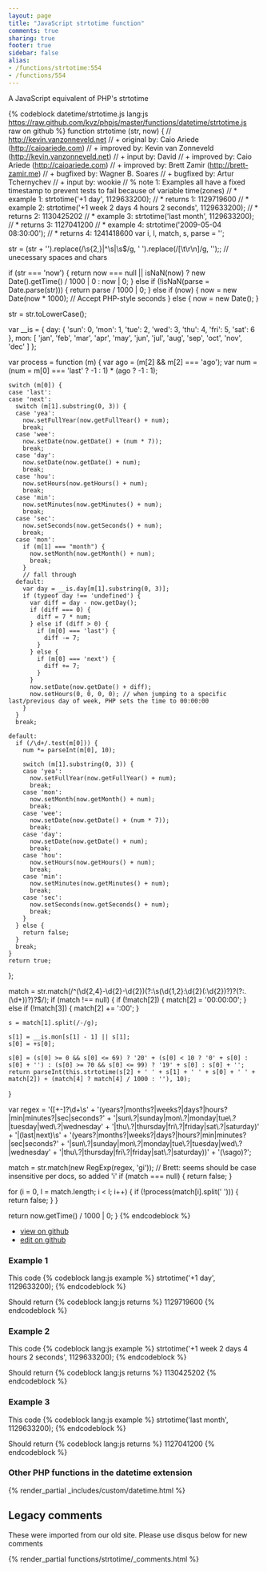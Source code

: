```yaml
---
layout: page
title: "JavaScript strtotime function"
comments: true
sharing: true
footer: true
sidebar: false
alias:
- /functions/strtotime:554
- /functions/554
---
```

<!-- Generated by Rakefile:build -->
A JavaScript equivalent of PHP's strtotime

{% codeblock datetime/strtotime.js lang:js https://raw.github.com/kvz/phpjs/master/functions/datetime/strtotime.js raw on github %}
function strtotime (str, now) {
  // http://kevin.vanzonneveld.net
  // +   original by: Caio Ariede (http://caioariede.com)
  // +   improved by: Kevin van Zonneveld (http://kevin.vanzonneveld.net)
  // +      input by: David
  // +   improved by: Caio Ariede (http://caioariede.com)
  // +   improved by: Brett Zamir (http://brett-zamir.me)
  // +   bugfixed by: Wagner B. Soares
  // +   bugfixed by: Artur Tchernychev
  // +   input by: wookie
  // %        note 1: Examples all have a fixed timestamp to prevent tests to fail because of variable time(zones)
  // *     example 1: strtotime('+1 day', 1129633200);
  // *     returns 1: 1129719600
  // *     example 2: strtotime('+1 week 2 days 4 hours 2 seconds', 1129633200);
  // *     returns 2: 1130425202
  // *     example 3: strtotime('last month', 1129633200);
  // *     returns 3: 1127041200
  // *     example 4: strtotime('2009-05-04 08:30:00');
  // *     returns 4: 1241418600
  var i, l, match, s, parse = '';

  str = (str + '').replace(/\s{2,}|^\s|\s$/g, ' ').replace(/[\t\r\n]/g, '');; // unecessary spaces and chars

  if (str === 'now') {
    return now === null || isNaN(now) ? new Date().getTime() / 1000 | 0 : now | 0;
  } else if (!isNaN(parse = Date.parse(str))) {
    return parse / 1000 | 0;
  } else if (now) {
    now = new Date(now * 1000); // Accept PHP-style seconds
  } else {
    now = new Date();
  }

  str = str.toLowerCase();

  var __is = {
    day: {
      'sun': 0,
      'mon': 1,
      'tue': 2,
      'wed': 3,
      'thu': 4,
      'fri': 5,
      'sat': 6
    },
    mon: [
      'jan',
      'feb',
      'mar',
      'apr',
      'may',
      'jun',
      'jul',
      'aug',
      'sep',
      'oct',
      'nov',
      'dec'
    ]
  };

  var process = function (m) {
    var ago = (m[2] && m[2] === 'ago');
    var num = (num = m[0] === 'last' ? -1 : 1) * (ago ? -1 : 1);

    switch (m[0]) {
    case 'last':
    case 'next':
      switch (m[1].substring(0, 3)) {
      case 'yea':
        now.setFullYear(now.getFullYear() + num);
        break;
      case 'wee':
        now.setDate(now.getDate() + (num * 7));
        break;
      case 'day':
        now.setDate(now.getDate() + num);
        break;
      case 'hou':
        now.setHours(now.getHours() + num);
        break;
      case 'min':
        now.setMinutes(now.getMinutes() + num);
        break;
      case 'sec':
        now.setSeconds(now.getSeconds() + num);
        break;
      case 'mon':
        if (m[1] === "month") {
          now.setMonth(now.getMonth() + num);
          break;
        }
        // fall through
      default:
        var day = __is.day[m[1].substring(0, 3)];
        if (typeof day !== 'undefined') {
          var diff = day - now.getDay();
          if (diff === 0) {
            diff = 7 * num;
          } else if (diff > 0) {
            if (m[0] === 'last') {
              diff -= 7;
            }
          } else {
            if (m[0] === 'next') {
              diff += 7;
            }
          }
          now.setDate(now.getDate() + diff);
          now.setHours(0, 0, 0, 0); // when jumping to a specific last/previous day of week, PHP sets the time to 00:00:00
        }
      }
      break;

    default:
      if (/\d+/.test(m[0])) {
        num *= parseInt(m[0], 10);

        switch (m[1].substring(0, 3)) {
        case 'yea':
          now.setFullYear(now.getFullYear() + num);
          break;
        case 'mon':
          now.setMonth(now.getMonth() + num);
          break;
        case 'wee':
          now.setDate(now.getDate() + (num * 7));
          break;
        case 'day':
          now.setDate(now.getDate() + num);
          break;
        case 'hou':
          now.setHours(now.getHours() + num);
          break;
        case 'min':
          now.setMinutes(now.getMinutes() + num);
          break;
        case 'sec':
          now.setSeconds(now.getSeconds() + num);
          break;
        }
      } else {
        return false;
      }
      break;
    }
    return true;
  };

  match = str.match(/^(\d{2,4}-\d{2}-\d{2})(?:\s(\d{1,2}:\d{2}(:\d{2})?)?(?:\.(\d+))?)?$/);
  if (match !== null) {
    if (!match[2]) {
      match[2] = '00:00:00';
    } else if (!match[3]) {
      match[2] += ':00';
    }

    s = match[1].split(/-/g);

    s[1] = __is.mon[s[1] - 1] || s[1];
    s[0] = +s[0];

    s[0] = (s[0] >= 0 && s[0] <= 69) ? '20' + (s[0] < 10 ? '0' + s[0] : s[0] + '') : (s[0] >= 70 && s[0] <= 99) ? '19' + s[0] : s[0] + '';
    return parseInt(this.strtotime(s[2] + ' ' + s[1] + ' ' + s[0] + ' ' + match[2]) + (match[4] ? match[4] / 1000 : ''), 10);
  }

  var regex = '([+-]?\\d+\\s' + '(years?|months?|weeks?|days?|hours?|min|minutes?|sec|seconds?' + '|sun\\.?|sunday|mon\\.?|monday|tue\\.?|tuesday|wed\\.?|wednesday' + '|thu\\.?|thursday|fri\\.?|friday|sat\\.?|saturday)' + '|(last|next)\\s' + '(years?|months?|weeks?|days?|hours?|min|minutes?|sec|seconds?' + '|sun\\.?|sunday|mon\\.?|monday|tue\\.?|tuesday|wed\\.?|wednesday' + '|thu\\.?|thursday|fri\\.?|friday|sat\\.?|saturday))' + '(\\sago)?';

  match = str.match(new RegExp(regex, 'gi')); // Brett: seems should be case insensitive per docs, so added 'i'
  if (match === null) {
    return false;
  }

  for (i = 0, l = match.length; i < l; i++) {
    if (!process(match[i].split(' '))) {
      return false;
    }
  }

  return now.getTime() / 1000 | 0;
}
{% endcodeblock %}

 - [view on github](https://github.com/kvz/phpjs/blob/master/functions/datetime/strtotime.js)
 - [edit on github](https://github.com/kvz/phpjs/edit/master/functions/datetime/strtotime.js)

### Example 1
This code
{% codeblock lang:js example %}
strtotime('+1 day', 1129633200);
{% endcodeblock %}

Should return
{% codeblock lang:js returns %}
1129719600
{% endcodeblock %}

### Example 2
This code
{% codeblock lang:js example %}
strtotime('+1 week 2 days 4 hours 2 seconds', 1129633200);
{% endcodeblock %}

Should return
{% codeblock lang:js returns %}
1130425202
{% endcodeblock %}

### Example 3
This code
{% codeblock lang:js example %}
strtotime('last month', 1129633200);
{% endcodeblock %}

Should return
{% codeblock lang:js returns %}
1127041200
{% endcodeblock %}


### Other PHP functions in the datetime extension
{% render_partial _includes/custom/datetime.html %}
## Legacy comments
These were imported from our old site. Please use disqus below for new comments
<div style="overflow-y: scroll; max-height: 500px;">
{% render_partial functions/strtotime/_comments.html %}
</div>
